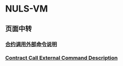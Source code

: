 # NULS-VM

## 页面中转

### [合约调用外部命令说明](../Docs/s_advance.html#%E4%B8%83%E3%80%81%E5%90%88%E7%BA%A6%E8%B0%83%E7%94%A8%E5%A4%96%E9%83%A8%E5%91%BD%E4%BB%A4%E8%AF%B4%E6%98%8E)

### [Contract Call External Command Description](../../Docs/s_advance.html#vii-contract-call-external-command-description)
